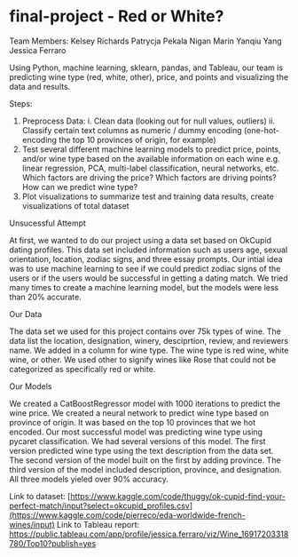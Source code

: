 # final-project - Red or White?

Team Members:
Kelsey Richards
Patrycja Pekala
Nigan Marin
Yanqiu Yang
Jessica Ferraro


Using Python, machine learning, sklearn, pandas, and Tableau, our team is predicting wine type (red, white, other), price, and points and visualizing the data and results.

Steps:

1. Preprocess Data:
     i. Clean data (looking out for null values, outliers)
    ii. Classify certain text columns as numeric / dummy encoding (one-hot-encoding the top 10 provinces of origin, for example)
2. Test several different machine learning models to predict price, points, and/or wine type based on the available information on each wine
     e.g. linear regression, PCA, multi-label classification, neural networks, etc.
   Which factors are driving the price? Which factors are driving points? How can we predict wine type?
3. Plot visualizations to summarize test and training data results, create visualizations of total dataset

Unsucessful Attempt

At first, we wanted to do our project using a data set based on OkCupid dating profiles. This data set included information such as users age, sexual orientation, location, zodiac signs, and three essay prompts. Our intial idea was to use machine learning to see if we could predict zodiac signs of the users or if the users would be successful in getting a dating match. We tried many times to create a machine learning model, but the models were less than 20% accurate.

Our Data

The data set we used for this project contains over 75k types of wine. The data list the location, designation, winery, desciprtion, review, and reviewers name. We added in a column for wine type. The wine type is red wine, white wine, or other. We used other to signify wines like Rose that could not be categorized as specifically red or white.

Our Models

We created a CatBoostRegressor model with 1000 iterations to predict the wine price. We created a neural network to predict wine type based on province of origin. It was based on the top 10 provinces that we hot encoded. Our most successful model was predicting wine type using pycaret classification. We had several versions of this model. The first version predicted wine type using the text description from the data set. The second version of the model built on the first by adding province. The third version of the model included description, province, and designation. All three models yieled over 90% accuracy.



Link to dataset: [https://www.kaggle.com/code/thuggy/ok-cupid-find-your-perfect-match/input?select=okcupid_profiles.csv](https://www.kaggle.com/code/pierreco/eda-worldwide-french-wines/input)
Link to Tableau report: https://public.tableau.com/app/profile/jessica.ferraro/viz/Wine_16917203318780/Top10?publish=yes 
